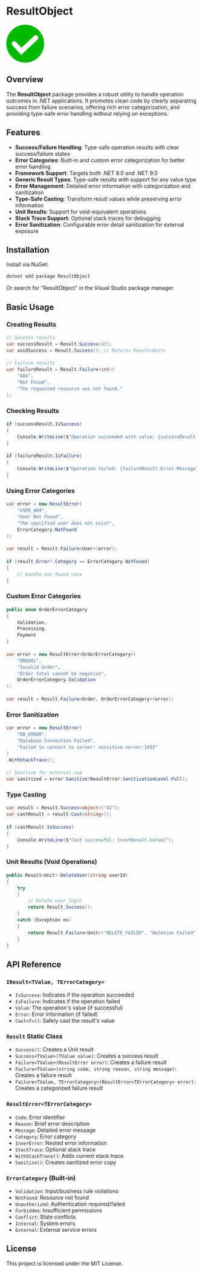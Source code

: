 # ResultObject

<img src="https://raw.githubusercontent.com/ahmedkamalio/DotNet.ResultObject/main/icon.png" alt="ResultObject Icon" width="100" height="100">

## Overview

The **ResultObject** package provides a robust utility to handle operation outcomes in .NET applications. It promotes
clean code by clearly separating success from failure scenarios, offering rich error categorization, and providing
type-safe error handling without relying on exceptions.

## Features

- **Success/Failure Handling**: Type-safe operation results with clear success/failure states
- **Error Categories**: Built-in and custom error categorization for better error handling
- **Framework Support**: Targets both .NET 8.0 and .NET 9.0
- **Generic Result Types**: Type-safe results with support for any value type
- **Error Management**: Detailed error information with categorization and sanitization
- **Type-Safe Casting**: Transform result values while preserving error information
- **Unit Results**: Support for void-equivalent operations
- **Stack Trace Support**: Optional stack traces for debugging
- **Error Sanitization**: Configurable error detail sanitization for external exposure

## Installation

Install via NuGet:

```bash
dotnet add package ResultObject
```

Or search for "ResultObject" in the Visual Studio package manager.

## Basic Usage

### Creating Results

```csharp
// Success results
var successResult = Result.Success(42);
var voidSuccess = Result.Success(); // Returns Result<Unit>

// Failure results
var failureResult = Result.Failure<int>(
    "404", 
    "Not Found", 
    "The requested resource was not found."
);
```

### Checking Results

```csharp
if (successResult.IsSuccess)
{
    Console.WriteLine($"Operation succeeded with value: {successResult.Value}");
}

if (failureResult.IsFailure)
{
    Console.WriteLine($"Operation failed: {failureResult.Error.Message}");
}
```

### Using Error Categories

```csharp
var error = new ResultError(
    "USER_404",
    "User Not Found",
    "The specified user does not exist",
    ErrorCategory.NotFound
);

var result = Result.Failure<User>(error);

if (result.Error?.Category == ErrorCategory.NotFound)
{
    // Handle not found case
}
```

### Custom Error Categories

```csharp
public enum OrderErrorCategory
{
    Validation,
    Processing,
    Payment
}

var error = new ResultError<OrderErrorCategory>(
    "ORD001",
    "Invalid Order",
    "Order total cannot be negative",
    OrderErrorCategory.Validation
);

var result = Result.Failure<Order, OrderErrorCategory>(error);
```

### Error Sanitization

```csharp
var error = new ResultError(
    "DB_ERROR",
    "Database Connection Failed",
    "Failed to connect to server: sensitive-server:1433"
)
.WithStackTrace();

// Sanitize for external use
var sanitized = error.Sanitize(ResultError.SanitizationLevel.Full);
```

### Type Casting

```csharp
var result = Result.Success<object>("42");
var castResult = result.Cast<string>();

if (castResult.IsSuccess)
{
    Console.WriteLine($"Cast successful: {castResult.Value}");
}
```

### Unit Results (Void Operations)

```csharp
public Result<Unit> DeleteUser(string userId)
{
    try
    {
        // Delete user logic
        return Result.Success();
    }
    catch (Exception ex)
    {
        return Result.Failure<Unit>("DELETE_FAILED", "Deletion Failed", ex.Message);
    }
}
```

## API Reference

### `IResult<TValue, TErrorCategory>`

- `IsSuccess`: Indicates if the operation succeeded
- `IsFailure`: Indicates if the operation failed
- `Value`: The operation's value (if successful)
- `Error`: Error information (if failed)
- `Cast<T>()`: Safely cast the result's value

### `Result` Static Class

- `Success()`: Creates a Unit result
- `Success<TValue>(TValue value)`: Creates a success result
- `Failure<TValue>(ResultError error)`: Creates a failure result
- `Failure<TValue>(string code, string reason, string message)`: Creates a failure result
- `Failure<TValue, TErrorCategory>(ResultError<TErrorCategory> error)`: Creates a categorized failure result

### `ResultError<TErrorCategory>`

- `Code`: Error identifier
- `Reason`: Brief error description
- `Message`: Detailed error message
- `Category`: Error category
- `InnerError`: Nested error information
- `StackTrace`: Optional stack trace
- `WithStackTrace()`: Adds current stack trace
- `Sanitize()`: Creates sanitized error copy

### `ErrorCategory` (Built-in)

- `Validation`: Input/business rule violations
- `NotFound`: Resource not found
- `Unauthorized`: Authentication required/failed
- `Forbidden`: Insufficient permissions
- `Conflict`: State conflicts
- `Internal`: System errors
- `External`: External service errors

## License

This project is licensed under the MIT License.
